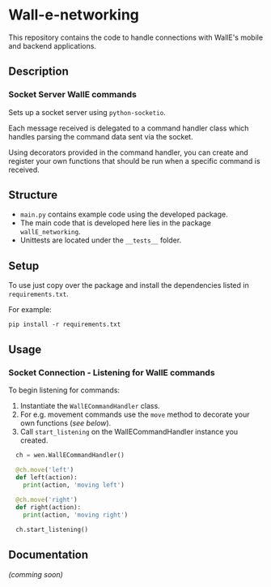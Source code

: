 # Wall-e-networking
This repository contains the code to handle connections with WallE's mobile and backend applications.

## Description
### Socket Server WallE commands
Sets up a socket server using `python-socketio`. 

Each message received is delegated to 
a command handler class which handles parsing the command data sent via the socket. 

Using decorators provided in the command handler, you can create and register your own functions that should be run
when a specific command is received.

## Structure
* `main.py` contains example code using the developed package.
* The main code that is developed here lies in the package `wallE_networking`.
* Unittests are located under the `__tests__` folder.

## Setup
To use just copy over the package and install the dependencies listed in `requirements.txt`.

For example:
```console
pip install -r requirements.txt
```

## Usage
### Socket Connection - Listening for WallE commands
To begin listening for commands:
1.  Instantiate the `WallECommandHandler` class. 
2.  For e.g. movement commands use the `move` method to decorate your own functions (_see below_).
3.  Call `start_listening` on the WallECommandHandler instance you created.

```python
  ch = wen.WallECommandHandler()

  @ch.move('left')
  def left(action):
    print(action, 'moving left')
    
  @ch.move('right')
  def right(action):
    print(action, 'moving right')

  ch.start_listening()
```

## Documentation
_(comming soon)_